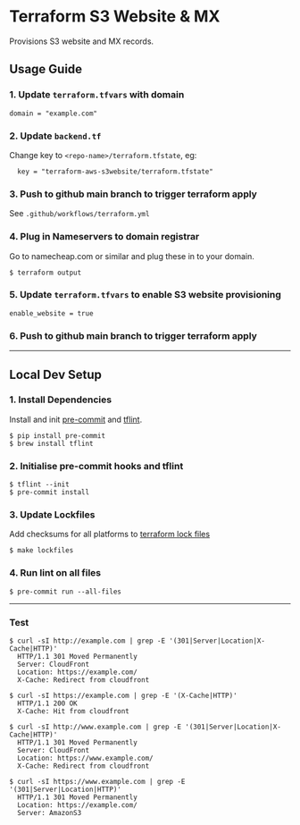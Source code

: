 # Terraform S3 Website & MX
Provisions S3 website and MX records.

## Usage Guide
### 1. Update `terraform.tfvars` with domain
```HCL
domain = "example.com"
```
### 2. Update `backend.tf`
Change key to `<repo-name>/terraform.tfstate`, eg:
```HCL
  key = "terraform-aws-s3website/terraform.tfstate"
```
### 3. Push to github main branch to trigger terraform apply
See `.github/workflows/terraform.yml`

### 4. Plug in Nameservers to domain registrar
Go to namecheap.com or similar and plug these in to your domain.
```
$ terraform output
```
### 5. Update `terraform.tfvars` to enable S3 website provisioning
```HCL
enable_website = true
```
### 6. Push to github main branch to trigger terraform apply

-------------------------------------------
## Local Dev Setup
### 1. Install Dependencies
Install and init [pre-commit](https://pre-commit.com/) and [tflint](https://github.com/terraform-linters/tflint).
```
$ pip install pre-commit
$ brew install tflint
```
### 2. Initialise pre-commit hooks and tflint
```
$ tflint --init
$ pre-commit install
```
### 3. Update Lockfiles
Add checksums for all platforms to [terraform lock files](https://www.terraform.io/language/files/dependency-lock#new-provider-package-checksums)
```
$ make lockfiles
```
### 4. Run lint on all files
```
$ pre-commit run --all-files
```


-------------------------------------------

### Test
```Shell
$ curl -sI http://example.com | grep -E '(301|Server|Location|X-Cache|HTTP)'
  HTTP/1.1 301 Moved Permanently
  Server: CloudFront
  Location: https://example.com/
  X-Cache: Redirect from cloudfront

$ curl -sI https://example.com | grep -E '(X-Cache|HTTP)'
  HTTP/1.1 200 OK
  X-Cache: Hit from cloudfront

$ curl -sI http://www.example.com | grep -E '(301|Server|Location|X-Cache|HTTP)'
  HTTP/1.1 301 Moved Permanently
  Server: CloudFront
  Location: https://www.example.com/
  X-Cache: Redirect from cloudfront

$ curl -sI https://www.example.com | grep -E '(301|Server|Location|HTTP)'
  HTTP/1.1 301 Moved Permanently
  Location: https://example.com/
  Server: AmazonS3
```
